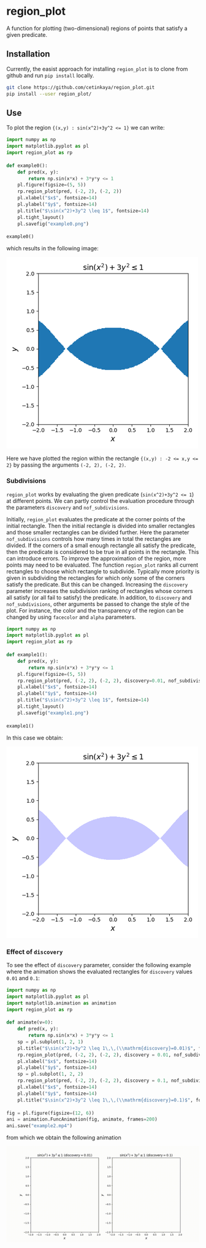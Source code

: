 # region_plot
A function for plotting (two-dimensional) regions of points that satisfy a given predicate.

## Installation
Currently, the easist approach for installing `region_plot` is to clone from github and run `pip install` locally. 

~~~sh
git clone https://github.com/cetinkaya/region_plot.git
pip install --user region_plot/
~~~

## Use
To plot the region `{(x,y) : sin(x^2)+3y^2 <= 1}` we can write:

~~~python
import numpy as np
import matplotlib.pyplot as pl
import region_plot as rp

def example0():
    def pred(x, y):
        return np.sin(x*x) + 3*y*y <= 1
    pl.figure(figsize=(5, 5))
    rp.region_plot(pred, (-2, 2), (-2, 2))
    pl.xlabel("$x$", fontsize=14)
    pl.ylabel("$y$", fontsize=14)
    pl.title("$\sin(x^2)+3y^2 \leq 1$", fontsize=14)
    pl.tight_layout()
    pl.savefig("example0.png")

example0()
~~~

which results in the following image:

![Example plot 0](examples/example0.png)

Here we have plotted the region within the rectangle `{(x,y) : -2 <= x,y <= 2}` by passing the arguments `(-2, 2), (-2, 2)`. 

### Subdivisions

`region_plot` works by evaluating the given predicate (`sin(x^2)+3y^2 <= 1`) at different points. We can partly control the evaluation procedure through the parameters `discovery` and `nof_subdivisions`. 

Initially, `region_plot` evaluates the predicate at the corner points of the initial rectangle. Then the initial rectangle is divided into smaller rectangles and those smaller rectangles can be divided further. Here the parameter `nof_subdivisions` controls how many times in total the rectangles are divided. If the corners of a small enough rectangle all satisfy the predicate, then the predicate is considered to be true in all points in the rectangle. This can introduce errors. To improve the approximation of the region, more points may need to be evaluated. The function `region_plot` ranks all current rectangles to choose which rectangle to subdivide. Typically more priority is given in subdividing the rectangles for which only some of the corners satisfy the predicate. But this can be changed. Increasing the `discovery` parameter increases the subdivision ranking of rectangles whose corners all satisfy (or all fail to satisfy) the predicate. In addition, to `discovery` and `nof_subdivisions`, other arguments be passed to change the style of the plot. For instance, the color and the transparency of the region can be changed by using `facecolor` and `alpha` parameters.

~~~python
import numpy as np
import matplotlib.pyplot as pl
import region_plot as rp

def example1():
    def pred(x, y):
        return np.sin(x*x) + 3*y*y <= 1
    pl.figure(figsize=(5, 5))
    rp.region_plot(pred, (-2, 2), (-2, 2), discovery=0.01, nof_subdivisions=5000, facecolor="#9090FF", alpha=0.5)
    pl.xlabel("$x$", fontsize=14)
    pl.ylabel("$y$", fontsize=14)
    pl.title("$\sin(x^2)+3y^2 \leq 1$", fontsize=14)
    pl.tight_layout()
    pl.savefig("example1.png")

example1()
~~~

In this case we obtain:

![Example plot 1](examples/example1.png)

### Effect of `discovery`

To see the effect of `discovery` parameter, consider the following example where the animation shows the evaluated rectangles for `discovery` values `0.01` and `0.1`:

~~~python
import numpy as np
import matplotlib.pyplot as pl
import matplotlib.animation as animation
import region_plot as rp

def animate(v=0):
    def pred(x, y):
        return np.sin(x*x) + 3*y*y <= 1
    sp = pl.subplot(1, 2, 1)
    pl.title("$\sin(x^2)+3y^2 \leq 1\,\,(\\mathrm{discovery}=0.01)$", fontsize=14)
    rp.region_plot(pred, (-2, 2), (-2, 2), discovery = 0.01, nof_subdivisions=v, show_all=True, edgecolor="#000000", facecolor="#9090FF", alpha=0.5)
    pl.xlabel("$x$", fontsize=14)
    pl.ylabel("$y$", fontsize=14)
    sp = pl.subplot(1, 2, 2)
    rp.region_plot(pred, (-2, 2), (-2, 2), discovery = 0.1, nof_subdivisions=v, show_all=True, edgecolor="#000000", facecolor="#9090FF", alpha=0.5)
    pl.xlabel("$x$", fontsize=14)
    pl.ylabel("$y$", fontsize=14)
    pl.title("$\sin(x^2)+3y^2 \leq 1\,\,(\\mathrm{discovery}=0.1)$", fontsize=14)

fig = pl.figure(figsize=(12, 6))
ani = animation.FuncAnimation(fig, animate, frames=200)
ani.save("example2.mp4")
~~~

from which we obtain the following animation

![Example animation](examples/example2.gif)
